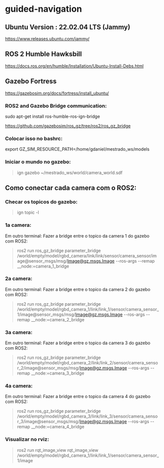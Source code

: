 # guided-navigation

## Ubuntu Version : 22.02.04 LTS (Jammy)
https://www.releases.ubuntu.com/jammy/

## ROS 2 Humble Hawksbill
https://docs.ros.org/en/humble/Installation/Ubuntu-Install-Debs.html

## Gazebo Fortress
https://gazebosim.org/docs/fortress/install_ubuntu/

### ROS2 and Gazebo Bridge communication: 
sudo apt-get install ros-humble-ros-ign-bridge

https://github.com/gazebosim/ros_gz/tree/ros2/ros_gz_bridge

### Colocar isso no bashrc:
export GZ_SIM_RESOURCE_PATH=/home/gdaniel/mestrado_ws/models

### Iniciar o mundo no gazebo:
> ign gazebo ~/mestrado_ws/world/camera_world.sdf

## Como conectar cada camera com o ROS2:

### Checar os topicos do gazebo:
> ign topic -l

### 1a camera:
Em outro terminal:
Fazer a bridge entre o topico da camera 1 do gazebo com ROS2:
> ros2 run ros_gz_bridge parameter_bridge /world/empty/model/rgbd_camera/link/link/sensor/camera_sensor/image@sensor_msgs/msg/Image@gz.msgs.Image --ros-args --remap __node:=camera_1_bridge

### 2a camera:
Em outro terminal:
Fazer a bridge entre o topico da camera 2 do gazebo com ROS2:
> ros2 run ros_gz_bridge parameter_bridge /world/empty/model/rgbd_camera_1/link/link_1/sensor/camera_sensor_1/image@sensor_msgs/msg/Image@gz.msgs.Image --ros-args --remap __node:=camera_2_bridge

### 3a camera:
Em outro terminal:
Fazer a bridge entre o topico da camera 3 do gazebo com ROS2:
> ros2 run ros_gz_bridge parameter_bridge /world/empty/model/rgbd_camera_2/link/link_2/sensor/camera_sensor_2/image@sensor_msgs/msg/Image@gz.msgs.Image --ros-args --remap __node:=camera_3_bridge

### 4a camera:
Em outro terminal:
Fazer a bridge entre o topico da camera 4 do gazebo com ROS2:
> ros2 run ros_gz_bridge parameter_bridge /world/empty/model/rgbd_camera_3/link/link_3/sensor/camera_sensor_3/image@sensor_msgs/msg/Image@gz.msgs.Image --ros-args --remap __node:=camera_4_bridge

### Visualizar no rviz:
> ros2 run rqt_image_view rqt_image_view /world/empty/model/rgbd_camera_1/link/link_1/sensor/camera_sensor_1/image
